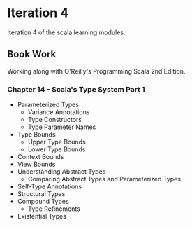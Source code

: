 # Iteration 4
Iteration 4 of the scala learning modules.

## Book Work
Working along with O'Reilly's Programming Scala 2nd Edition.

### Chapter 14 - Scala's Type System Part 1
- Parameterized Types
  - Variance Annotations
  - Type Constructors
  - Type Parameter Names
- Type Bounds
  - Upper Type Bounds
  - Lower Type Bounds
- Context Bounds
- View Bounds
- Understanding Abstract Types
  - Comparing Abstract Types and Parameterized Types
- Self-Type Annotations
- Structural Types
- Compound Types
  - Type Refinements
- Existential Types
